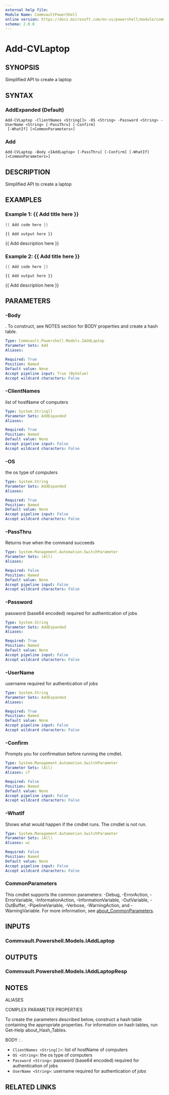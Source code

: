 ```yaml
---
external help file:
Module Name: CommvaultPowerShell
online version: https://docs.microsoft.com/en-us/powershell/module/commvaultpowershell/add-cvlaptop
schema: 2.0.0
---
```


# Add-CVLaptop

## SYNOPSIS
Simplified API to create a laptop

## SYNTAX

### AddExpanded (Default)
```
Add-CVLaptop -ClientNames <String[]> -OS <String> -Password <String> -UserName <String> [-PassThru] [-Confirm]
 [-WhatIf] [<CommonParameters>]
```

### Add
```
Add-CVLaptop -Body <IAddLaptop> [-PassThru] [-Confirm] [-WhatIf] [<CommonParameters>]
```

## DESCRIPTION
Simplified API to create a laptop

## EXAMPLES

### Example 1: {{ Add title here }}
```powershell
{{ Add code here }}
```

```output
{{ Add output here }}
```

{{ Add description here }}

### Example 2: {{ Add title here }}
```powershell
{{ Add code here }}
```

```output
{{ Add output here }}
```

{{ Add description here }}

## PARAMETERS

### -Body
.
To construct, see NOTES section for BODY properties and create a hash table.

```yaml
Type: Commvault.Powershell.Models.IAddLaptop
Parameter Sets: Add
Aliases:

Required: True
Position: Named
Default value: None
Accept pipeline input: True (ByValue)
Accept wildcard characters: False
```

### -ClientNames
list of hostName of computers

```yaml
Type: System.String[]
Parameter Sets: AddExpanded
Aliases:

Required: True
Position: Named
Default value: None
Accept pipeline input: False
Accept wildcard characters: False
```

### -OS
the os type of computers

```yaml
Type: System.String
Parameter Sets: AddExpanded
Aliases:

Required: True
Position: Named
Default value: None
Accept pipeline input: False
Accept wildcard characters: False
```

### -PassThru
Returns true when the command succeeds

```yaml
Type: System.Management.Automation.SwitchParameter
Parameter Sets: (All)
Aliases:

Required: False
Position: Named
Default value: None
Accept pipeline input: False
Accept wildcard characters: False
```

### -Password
password (base64 encoded) required for authentication of jobs

```yaml
Type: System.String
Parameter Sets: AddExpanded
Aliases:

Required: True
Position: Named
Default value: None
Accept pipeline input: False
Accept wildcard characters: False
```

### -UserName
username required for authentication of jobs

```yaml
Type: System.String
Parameter Sets: AddExpanded
Aliases:

Required: True
Position: Named
Default value: None
Accept pipeline input: False
Accept wildcard characters: False
```

### -Confirm
Prompts you for confirmation before running the cmdlet.

```yaml
Type: System.Management.Automation.SwitchParameter
Parameter Sets: (All)
Aliases: cf

Required: False
Position: Named
Default value: None
Accept pipeline input: False
Accept wildcard characters: False
```

### -WhatIf
Shows what would happen if the cmdlet runs.
The cmdlet is not run.

```yaml
Type: System.Management.Automation.SwitchParameter
Parameter Sets: (All)
Aliases: wi

Required: False
Position: Named
Default value: None
Accept pipeline input: False
Accept wildcard characters: False
```

### CommonParameters
This cmdlet supports the common parameters: -Debug, -ErrorAction, -ErrorVariable, -InformationAction, -InformationVariable, -OutVariable, -OutBuffer, -PipelineVariable, -Verbose, -WarningAction, and -WarningVariable. For more information, see [about_CommonParameters](http://go.microsoft.com/fwlink/?LinkID=113216).

## INPUTS

### Commvault.Powershell.Models.IAddLaptop

## OUTPUTS

### Commvault.Powershell.Models.IAddLaptopResp

## NOTES

ALIASES

COMPLEX PARAMETER PROPERTIES

To create the parameters described below, construct a hash table containing the appropriate properties. For information on hash tables, run Get-Help about_Hash_Tables.


BODY <IAddLaptop>: .
  - `ClientNames <String[]>`: list of hostName of computers
  - `OS <String>`: the os type of computers
  - `Password <String>`: password (base64 encoded) required for authentication of jobs
  - `UserName <String>`: username required for authentication of jobs

## RELATED LINKS

